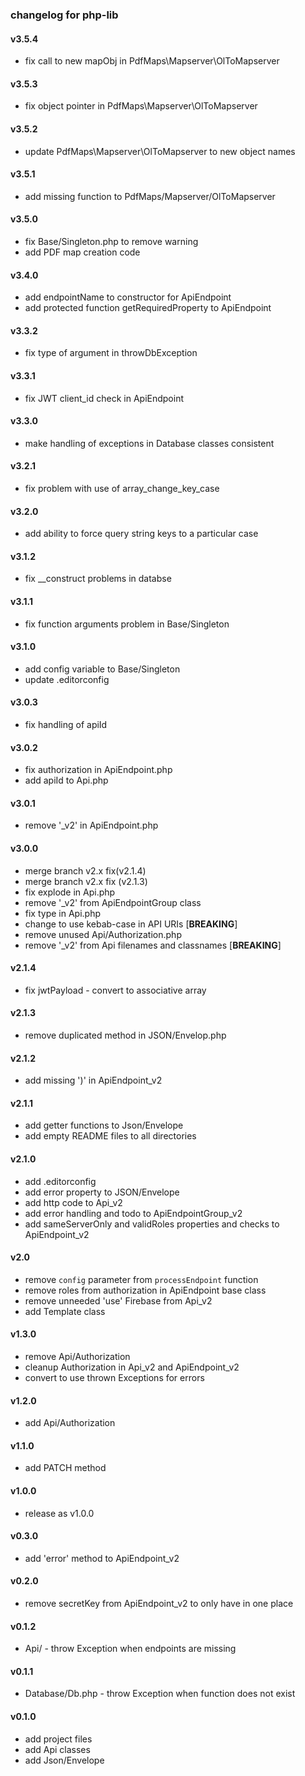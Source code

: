### changelog for php-lib

#### v3.5.4

* fix call to new mapObj in PdfMaps\Mapserver\OlToMapserver

#### v3.5.3

* fix object pointer in PdfMaps\Mapserver\OlToMapserver

#### v3.5.2

* update PdfMaps\Mapserver\OlToMapserver to new object names

#### v3.5.1

* add missing function to PdfMaps/Mapserver/OlToMapserver

#### v3.5.0

* fix Base/Singleton.php to remove warning
* add PDF map creation code

#### v3.4.0

* add endpointName to constructor for ApiEndpoint
* add protected function getRequiredProperty to ApiEndpoint

#### v3.3.2

* fix type of argument in throwDbException

#### v3.3.1

* fix JWT client_id check in ApiEndpoint

#### v3.3.0

* make handling of exceptions in Database classes consistent

#### v3.2.1

* fix problem with use of array_change_key_case

#### v3.2.0

* add ability to force query string keys to a particular case

#### v3.1.2

* fix __construct problems in databse

#### v3.1.1

* fix function arguments problem in Base/Singleton

#### v3.1.0

* add config variable to Base/Singleton
* update .editorconfig

#### v3.0.3

* fix handling of apiId

#### v3.0.2

* fix authorization in ApiEndpoint.php
* add apiId to Api.php

#### v3.0.1

* remove '_v2' in ApiEndpoint.php

#### v3.0.0

* merge branch v2.x fix(v2.1.4)
* merge branch v2.x fix (v2.1.3)
* fix explode in Api.php
* remove '_v2' from ApiEndpointGroup class
* fix type in Api.php
* change to use kebab-case in API URIs [**BREAKING**]
* remove unused Api/Authorization.php
* remove '_v2' from Api filenames and classnames [**BREAKING**]


#### v2.1.4

* fix jwtPayload - convert to associative array


#### v2.1.3

* remove duplicated method in JSON/Envelop.php


#### v2.1.2

* add missing ')' in ApiEndpoint_v2


#### v2.1.1

* add getter functions to Json/Envelope
* add empty README files to all directories


#### v2.1.0

* add .editorconfig
* add error property to JSON/Envelope
* add http code to Api_v2
* add error handling and todo to ApiEndpointGroup_v2
* add sameServerOnly and validRoles properties and checks to ApiEndpoint_v2

#### v2.0

* remove `config` parameter from `processEndpoint` function
* remove roles from authorization in ApiEndpoint base class
* remove unneeded 'use' Firebase from Api_v2
* add Template class


#### v1.3.0

* remove Api/Authorization
* cleanup Authorization in Api_v2 and ApiEndpoint_v2
* convert to use thrown Exceptions for errors

#### v1.2.0

* add Api/Authorization

#### v1.1.0

* add PATCH method

#### v1.0.0

* release as v1.0.0

#### v0.3.0

* add 'error' method to ApiEndpoint_v2

#### v0.2.0

* remove secretKey from ApiEndpoint_v2 to only have in one place

#### v0.1.2

* Api/ - throw Exception when endpoints are missing

#### v0.1.1

* Database/Db.php - throw Exception when function does not exist

#### v0.1.0

* add project files
* add Api classes
* add Json/Envelope
